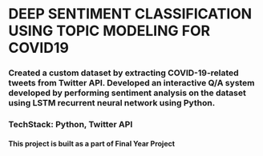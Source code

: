 # DEEP SENTIMENT CLASSIFICATION USING TOPIC MODELING FOR COVID19                  
### Created a custom dataset by extracting COVID-19-related tweets from Twitter API. Developed an interactive Q/A system    developed by performing sentiment analysis on the dataset using LSTM recurrent neural network using Python.  
### TechStack: Python, Twitter API

#### This project is built as a part of Final Year Project

